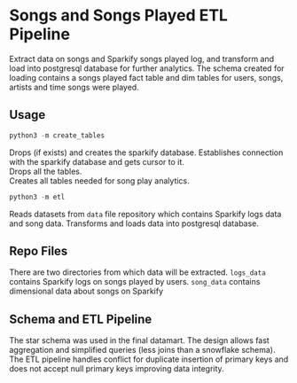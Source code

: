 # Songs and Songs Played ETL Pipeline
Extract data on songs and Sparkify songs played log, and transform and load into postgresql database for further analytics.
The schema created for loading contains a songs played fact table and dim tables for users, songs, artists and time songs were played.

## Usage
```python
python3 -m create_tables
```
Drops (if exists) and creates the sparkify database. 
Establishes connection with the sparkify database and gets cursor to it.  
Drops all the tables.  
Creates all tables needed for song play analytics.

```python
python3 -m etl
```
Reads datasets from `data` file repository which contains Sparkify logs data and song data. Transforms and loads data into postgresql database.

## Repo Files
There are two directories from which data will be extracted. `logs_data` contains Sparkify logs on songs played by users. `song_data` contains dimensional data about songs on Sparkify

## Schema and ETL Pipeline
The star schema was used in the final datamart. The design allows fast aggregation and simplified queries (less joins than a snowflake schema). 
The ETL pipeline handles conflict for duplicate insertion of primary keys and does not accept null primary keys improving data integrity.
